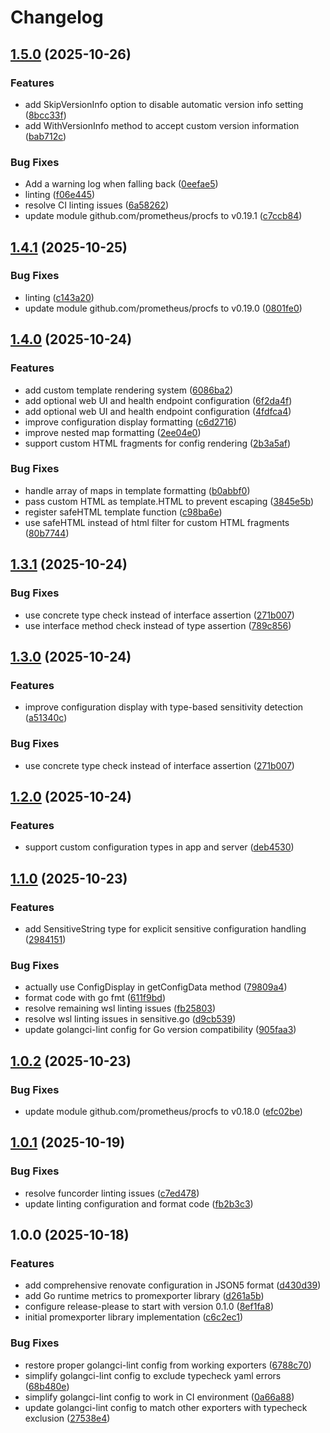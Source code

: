 # Changelog

## [1.5.0](https://github.com/d0ugal/promexporter/compare/v1.4.1...v1.5.0) (2025-10-26)


### Features

* add SkipVersionInfo option to disable automatic version info setting ([8bcc33f](https://github.com/d0ugal/promexporter/commit/8bcc33f96a76de138c149993165f83b0207de0a6))
* add WithVersionInfo method to accept custom version information ([bab712c](https://github.com/d0ugal/promexporter/commit/bab712c0c0a80078aabc76e9939c3bed4ba462b7))


### Bug Fixes

* Add a warning log when falling back ([0eefae5](https://github.com/d0ugal/promexporter/commit/0eefae5d9c7fedd644645046fa2790c3b1593d60))
* linting ([f06e445](https://github.com/d0ugal/promexporter/commit/f06e44502f22f37fbb829bc83e11eac4b7605eea))
* resolve CI linting issues ([6a58262](https://github.com/d0ugal/promexporter/commit/6a5826289f85f8749341b1e70bc12c2b591dc9d9))
* update module github.com/prometheus/procfs to v0.19.1 ([c7ccb84](https://github.com/d0ugal/promexporter/commit/c7ccb84b69ba5a08c0b837c5c77c6820107518c3))

## [1.4.1](https://github.com/d0ugal/promexporter/compare/v1.4.0...v1.4.1) (2025-10-25)


### Bug Fixes

* linting ([c143a20](https://github.com/d0ugal/promexporter/commit/c143a20b95aa83cc87191e80922db69bf9b48e37))
* update module github.com/prometheus/procfs to v0.19.0 ([0801fe0](https://github.com/d0ugal/promexporter/commit/0801fe08394bc4915654cf85a9c4dafde2f2a16a))

## [1.4.0](https://github.com/d0ugal/promexporter/compare/v1.3.1...v1.4.0) (2025-10-24)


### Features

* add custom template rendering system ([6086ba2](https://github.com/d0ugal/promexporter/commit/6086ba2c5e66b062ee3f3816f932e326dc8c9fa6))
* add optional web UI and health endpoint configuration ([6f2da4f](https://github.com/d0ugal/promexporter/commit/6f2da4f0dc7a0e0ec982b5201c2c3ddabb070836))
* add optional web UI and health endpoint configuration ([4fdfca4](https://github.com/d0ugal/promexporter/commit/4fdfca450361e21b091598d48f4076b4ee128af2))
* improve configuration display formatting ([c6d2716](https://github.com/d0ugal/promexporter/commit/c6d27166de7e329fecc0a5c7bcb8d3021247430d))
* improve nested map formatting ([2ee04e0](https://github.com/d0ugal/promexporter/commit/2ee04e02759e6ce30f6c27c05dc994a96b40b3c0))
* support custom HTML fragments for config rendering ([2b3a5af](https://github.com/d0ugal/promexporter/commit/2b3a5afd01ff912d7b7ed70b5b20c0ff5a67e5f3))


### Bug Fixes

* handle array of maps in template formatting ([b0abbf0](https://github.com/d0ugal/promexporter/commit/b0abbf02cd29d4d43acb9481ebbae11bedb7eb61))
* pass custom HTML as template.HTML to prevent escaping ([3845e5b](https://github.com/d0ugal/promexporter/commit/3845e5b3c25bf1067e29ff4748394e7cd4e865a3))
* register safeHTML template function ([c98ba6e](https://github.com/d0ugal/promexporter/commit/c98ba6eb939b6dc4908dfcd4cfd8c1e90c5bd300))
* use safeHTML instead of html filter for custom HTML fragments ([80b7744](https://github.com/d0ugal/promexporter/commit/80b7744c64cf390d91ac79c35a4d33f442a50b0c))

## [1.3.1](https://github.com/d0ugal/promexporter/compare/v1.3.0...v1.3.1) (2025-10-24)


### Bug Fixes

* use concrete type check instead of interface assertion ([271b007](https://github.com/d0ugal/promexporter/commit/271b007fb44b9911ea81c1ef3350ae4980d1188f))
* use interface method check instead of type assertion ([789c856](https://github.com/d0ugal/promexporter/commit/789c8565a5af4e3dc04f42adcae29d73d06773d7))

## [1.3.0](https://github.com/d0ugal/promexporter/compare/v1.2.0...v1.3.0) (2025-10-24)


### Features

* improve configuration display with type-based sensitivity detection ([a51340c](https://github.com/d0ugal/promexporter/commit/a51340ce7d5c07068e97072f911fbeb39c3d3210))


### Bug Fixes

* use concrete type check instead of interface assertion ([271b007](https://github.com/d0ugal/promexporter/commit/271b007fb44b9911ea81c1ef3350ae4980d1188f))

## [1.2.0](https://github.com/d0ugal/promexporter/compare/v1.1.0...v1.2.0) (2025-10-24)


### Features

* support custom configuration types in app and server ([deb4530](https://github.com/d0ugal/promexporter/commit/deb4530423cb46b2d0ce2e7310134f2507b6219e))

## [1.1.0](https://github.com/d0ugal/promexporter/compare/v1.0.2...v1.1.0) (2025-10-23)


### Features

* add SensitiveString type for explicit sensitive configuration handling ([2984151](https://github.com/d0ugal/promexporter/commit/298415176ba2b8fdb08b8bb5c249aa91f079c409))


### Bug Fixes

* actually use ConfigDisplay in getConfigData method ([79809a4](https://github.com/d0ugal/promexporter/commit/79809a40c05b1e41e9a0190540f05da805f3b82e))
* format code with go fmt ([611f9bd](https://github.com/d0ugal/promexporter/commit/611f9bd3136116d9b0beed3ad2ef547610821a9a))
* resolve remaining wsl linting issues ([fb25803](https://github.com/d0ugal/promexporter/commit/fb25803e3b4de5cd590d493824602c2f1aee352d))
* resolve wsl linting issues in sensitive.go ([d9cb539](https://github.com/d0ugal/promexporter/commit/d9cb53912f827424d2c5d63e9a060e26c4e7ea90))
* update golangci-lint config for Go version compatibility ([905faa3](https://github.com/d0ugal/promexporter/commit/905faa304747fd4ff112caf3f887459cc91cbfd0))

## [1.0.2](https://github.com/d0ugal/promexporter/compare/v1.0.1...v1.0.2) (2025-10-23)


### Bug Fixes

* update module github.com/prometheus/procfs to v0.18.0 ([efc02be](https://github.com/d0ugal/promexporter/commit/efc02be5989fbd5297925b5477952c069b48ad6e))

## [1.0.1](https://github.com/d0ugal/promexporter/compare/v1.0.0...v1.0.1) (2025-10-19)


### Bug Fixes

* resolve funcorder linting issues ([c7ed478](https://github.com/d0ugal/promexporter/commit/c7ed478f9cdad858799438158d37523d9aeb38f3))
* update linting configuration and format code ([fb2b3c3](https://github.com/d0ugal/promexporter/commit/fb2b3c3a7be2196c5c77aaf1899fb517482aec1d))

## 1.0.0 (2025-10-18)


### Features

* add comprehensive renovate configuration in JSON5 format ([d430d39](https://github.com/d0ugal/promexporter/commit/d430d397f3758d6b61ba731bf6e5b14b5c630a0d))
* add Go runtime metrics to promexporter library ([d261a5b](https://github.com/d0ugal/promexporter/commit/d261a5b71ad1e4f3c6fbb9d9ac20483f4a25971b))
* configure release-please to start with version 0.1.0 ([8ef1fa8](https://github.com/d0ugal/promexporter/commit/8ef1fa822c0c504ce3b8887b67dd6a7c6dc2ac90))
* initial promexporter library implementation ([c6c2ec1](https://github.com/d0ugal/promexporter/commit/c6c2ec110fc73d1cd5223161dc81d6e8109e5145))


### Bug Fixes

* restore proper golangci-lint config from working exporters ([6788c70](https://github.com/d0ugal/promexporter/commit/6788c701090db248ea8b26f007526bbc051a7d6e))
* simplify golangci-lint config to exclude typecheck yaml errors ([68b480e](https://github.com/d0ugal/promexporter/commit/68b480eb01fe9dc4b810cf63580855293e1a398a))
* simplify golangci-lint config to work in CI environment ([0a66a88](https://github.com/d0ugal/promexporter/commit/0a66a8873e0ef16a170d3e5492710755996dfc29))
* update golangci-lint config to match other exporters with typecheck exclusion ([27538e4](https://github.com/d0ugal/promexporter/commit/27538e4568dac835ad121b9734bf527b4d8f3b2a))
